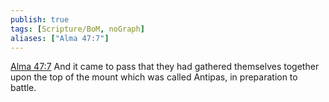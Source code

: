 ```yaml
---
publish: true
tags: [Scripture/BoM, noGraph]
aliases: ["Alma 47:7"]
---
```

[Alma 47:7](https://churchofjesuschrist.org/study/scriptures/bofm/alma/47?lang=eng&id=p7#p7) And it came to pass that they had gathered themselves together upon the top of the mount which was called Antipas, in preparation to battle.
